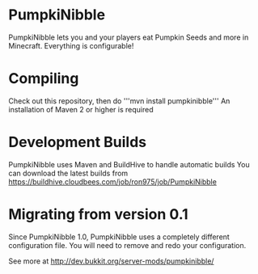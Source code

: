 PumpkiNibble
=============
PumpkiNibble lets you and your players eat Pumpkin Seeds and more in Minecraft. 
Everything is configurable!

Compiling
=========
Check out this repository, then do
'''mvn install pumpkinibble'''
An installation of Maven 2 or higher is required

Development Builds
==================
PumpkiNibble uses Maven and BuildHive to handle automatic builds
You can download the latest builds from
https://buildhive.cloudbees.com/job/ron975/job/PumpkiNibble

Migrating from version 0.1
==========================
Since PumpkiNibble 1.0, PumpkiNibble uses a completely different configuration file. 
You will need to remove and redo your configuration. 

See more at 
http://dev.bukkit.org/server-mods/pumpkinibble/